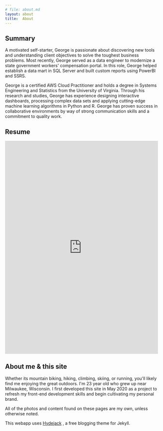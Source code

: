 ```yaml
---
# file: about.md
layout: about
title:  About
---
```

## Summary

A motivated self-starter, George is passionate about discovering new tools and understanding client objectives to solve the toughest business problems. Most recently, George served as a data engineer to modernize a state government workers' compensation portal. In this role, George helped establish a data mart in SQL Server and built custom reports using PowerBI and SSRS.

George is a certified AWS Cloud Practitioner and holds a degree in Systems Engineering and Statistics from the University of Virginia. Through his research and studies, George has experience designing interactive dashboards, processing complex data sets and applying cutting-edge machine learning algorithms in Python and R. George has proven success in collaborative environments by way of strong communication skills and a commitment to quality work.

## Resume

<iframe src="https://drive.google.com/file/d/1SlZXV73JPG45LEV-FBLretC4Is-yM56w/view?embedded=True" style="width:100%; height:700px;" frameborder="0"></iframe>


##  About me & this site

Whether its mountain biking, hiking, climbing, skiing, or running, you'll likely find me enjoying the great outdoors. I'm 23 year old who grew up near Milwaukee, Wisconsin. I first developed this site in May 2020 as a project to refresh my front-end development skills and begin cultivating my personal brand.

All of the photos and content found on these pages are my own, unless otherwise noted. 

This webapp uses [Hydejack](https://hydejack.com/) , a free blogging theme for Jekyll.
